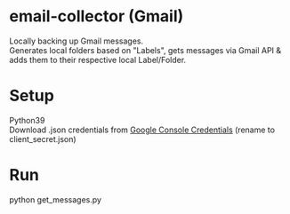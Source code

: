 # email-collector (Gmail)
Locally backing up Gmail messages.<br/>
Generates local folders based on "Labels", gets messages via Gmail API & adds them to their respective local Label/Folder.

# Setup
Python39<br />
Download .json credentials from <a href="https://console.cloud.google.com/" target="_blank">Google Console Credentials</a> (rename to client_secret.json)

# Run
python get_messages.py
